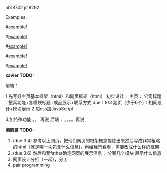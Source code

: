 hb18742
jr18292

Examples:

#[example1](https://www.lamaison-arting.com/?from=baidu)

#[example1](http://www.dyrs.com.cn/)

#[example1](http://www.hb-hezong.com/)

#[example1](http://xgzwzs.com/)

#[example1](http://www.xg-aohua.com/)

__xavier TODO:__

前端：

1.先写好主页基本框架（html）和副页框架（html）
初步设计： 主页： 公司标题+搜索功能+各模块标题+成品展示+联系方式   due：8/3
           副页（少于6个）：相同设计+模块展示
2.加css加JavaScript

3.加特殊功能 。。 再说
后端：
。。。。再说


__胸肌哥 TODO:__
1. (due:3.4) 参考以上网页，把他们网页的框架概念提炼出来然后写成非常粗略的html（就是哪一块包含什么信息)，再给我爸看看，需要改成什么样的框架
2. (due:3.6) 然后和我father确定网页的展示信息： 分哪几个模块 展示什么信息
3. 网页设计分析（一起），分工
4. pair programming

